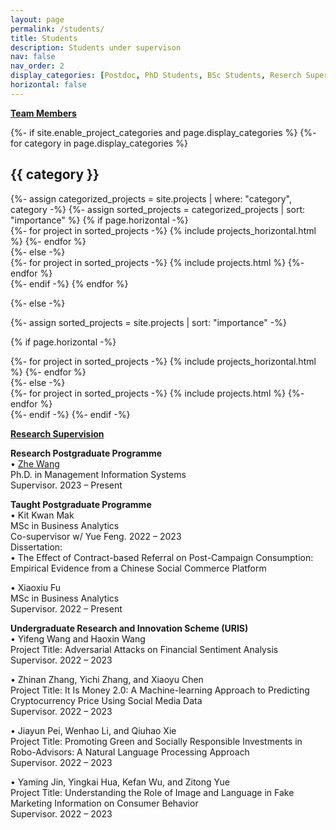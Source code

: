 ```yaml
---
layout: page
permalink: /students/
title: Students
description: Students under supervison
nav: false
nav_order: 2
display_categories: [Postdoc, PhD Students, BSc Students, Reserch Supervison]
horizontal: false
---
```


<strong><u>Team Members</u></strong>

<!-- pages/projects.md -->
<div class="projects">
{%- if site.enable_project_categories and page.display_categories %}
  <!-- Display categorized projects -->
  {%- for category in page.display_categories %}
  <h2 class="category">{{ category }}</h2>
  {%- assign categorized_projects = site.projects | where: "category", category -%}
  {%- assign sorted_projects = categorized_projects | sort: "importance" %}
  <!-- Generate cards for each project -->
  {% if page.horizontal -%}
  <div class="container">
    <div class="row row-cols-2">
    {%- for project in sorted_projects -%}
      {% include projects_horizontal.html %}
    {%- endfor %}
    </div>
  </div>
  {%- else -%}
  <div class="grid">
    {%- for project in sorted_projects -%}
      {% include projects.html %}
    {%- endfor %}
  </div>
  {%- endif -%}
  {% endfor %}

{%- else -%}
<!-- Display projects without categories -->
  {%- assign sorted_projects = site.projects | sort: "importance" -%}
  <!-- Generate cards for each project -->
  {% if page.horizontal -%}
  <div class="container">
    <div class="row row-cols-2">
    {%- for project in sorted_projects -%}
      {% include projects_horizontal.html %}
    {%- endfor %}
    </div>
  </div>
  {%- else -%}
  <div class="grid">
    {%- for project in sorted_projects -%}
      {% include projects.html %}
    {%- endfor %}
  </div>
  {%- endif -%}
{%- endif -%}
</div>

<strong><u>Research Supervision</u></strong><br>

<strong>Research Postgraduate Programme</strong><br>
• <a href="https://zhe-wang0018.github.io/">Zhe Wang</a> <br>
Ph.D. in Management Information Systems<br>
Supervisor. 2023 – Present

<strong>Taught Postgraduate Programme</strong><br>
• Kit Kwan Mak<br>
MSc in Business Analytics<br>
Co-supervisor w/ Yue Feng. 2022 – 2023<br>
Dissertation: <br>
• The Effect of Contract-based Referral on Post-Campaign Consumption: Empirical Evidence from a Chinese Social Commerce Platform

• Xiaoxiu Fu<br>
MSc in Business Analytics<br>
Supervisor. 2022 – Present<br>

<strong>Undergraduate Research and Innovation Scheme (URIS)</strong><br>
• Yifeng Wang and Haoxin Wang<br>
Project Title: Adversarial Attacks on Financial Sentiment Analysis<br>
Supervisor. 2022 – 2023

• Zhinan Zhang, Yichi Zhang, and Xiaoyu Chen<br>
Project Title: It Is Money 2.0: A Machine-learning Approach to Predicting Cryptocurrency Price Using Social Media Data<br>
Supervisor. 2022 – 2023

• Jiayun Pei, Wenhao Li, and Qiuhao Xie<br>
Project Title: Promoting Green and Socially Responsible Investments in Robo-Advisors: A Natural Language Processing Approach<br>
Supervisor. 2022 – 2023

• Yaming Jin, Yingkai Hua, Kefan Wu, and Zitong Yue<br>
Project Title: Understanding the Role of Image and Language in Fake Marketing Information on Consumer Behavior<br>
Supervisor. 2022 – 2023
